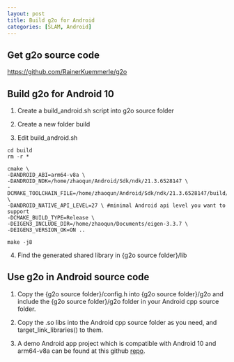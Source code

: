 ```yaml
---
layout: post
title: Build g2o for Android
categories: [SLAM, Android]
---
```


## Get g2o source code 

https://github.com/RainerKuemmerle/g2o

## Build g2o for Android 10

1. Create a build_android.sh script into g2o source folder

2. Create a new folder build

3. Edit build_android.sh

```
cd build
rm -r *

cmake \
-DANDROID_ABI=arm64-v8a \ 
-DANDROID_NDK=/home/zhaoqun/Android/Sdk/ndk/21.3.6528147 \
-DCMAKE_TOOLCHAIN_FILE=/home/zhaoqun/Android/Sdk/ndk/21.3.6528147/build/cmake/android.toolchain.cmake \
-DANDROID_NATIVE_API_LEVEL=27 \ #minimal Android api level you want to support
-DCMAKE_BUILD_TYPE=Release \
-DEIGEN3_INCLUDE_DIR=/home/zhaoqun/Documents/eigen-3.3.7 \
-DEIGEN3_VERSION_OK=ON ..

make -j8
```

4. Find the generated shared library in {g2o source folder}/lib

## Use g2o in Android source code

1. Copy the {g2o source folder}/config.h into {g2o source folder}/g2o and include the {g2o source folder}/g2o folder in your Android cpp source folder. 

2. Copy the .so libs into the Android cpp source folder as you need, and target_link_libraries() to them.

3. A demo Android app project which is compatible with Android 10 and arm64-v8a can be found at this github [repo](https://github.com/ZhaoqunZhong/g2o-android-test).